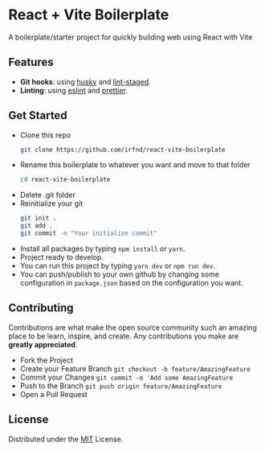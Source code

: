# React + Vite Boilerplate

A boilerplate/starter project for quickly building web using React with Vite

## Features

- **Git hooks**: using [husky](https://github.com/typicode/husky) and [lint-staged](https://github.com/okonet/lint-staged).
- **Linting**: using [eslint](https://eslint.org/) and [prettier](https://prettier.io/).

## Get Started

- Clone this repo
  ```bash
  git clone https://github.com/irfnd/react-vite-boilerplate
  ```
- Rename this boilerplate to whatever you want and move to that folder
  ```bash
  cd react-vite-boilerplate
  ```
- Delete .git folder
- Reinitialize your git
  ```bash
  git init .
  git add .
  git commit -m "Your initialize commit"
  ```
- Install all packages by typing `npm install` or `yarn`.
- Project ready to develop.
- You can run this project by typing `yarn dev` or `npm run dev`.
- You can push/publish to your own github by changing some configuration in `package.json` based on the configuration you want.

## Contributing

Contributions are what make the open source community such an amazing place to be learn, inspire, and create. Any contributions you make are **greatly appreciated**.

- Fork the Project
- Create your Feature Branch `git checkout -b feature/AmazingFeature`
- Commit your Changes `git commit -m 'Add some AmazingFeature`
- Push to the Branch `git push origin feature/AmazingFeature`
- Open a Pull Request

## License

Distributed under the [MIT](https://github.com/irfnd/react-vite-boilerplate/blob/master/LICENSE) License.
